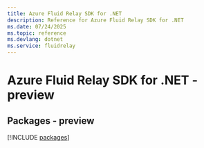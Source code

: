 ```yaml
---
title: Azure Fluid Relay SDK for .NET
description: Reference for Azure Fluid Relay SDK for .NET
ms.date: 07/24/2025
ms.topic: reference
ms.devlang: dotnet
ms.service: fluidrelay
---
```

# Azure Fluid Relay SDK for .NET - preview
## Packages - preview
[!INCLUDE [packages](fluid-relay-index.md)]